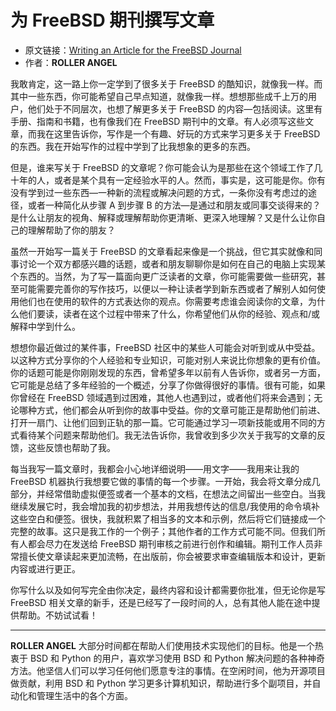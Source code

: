 # 为 FreeBSD 期刊撰写文章

- 原文链接：[Writing an Article for the FreeBSD Journal](https://freebsdfoundation.org/wp-content/uploads/2020/11/Articles-for-FreeBSD-Journal.pdf)
- 作者：**ROLLER ANGEL**

我敢肯定，这一路上你一定学到了很多关于 FreeBSD 的酷知识，就像我一样。而其中一些东西，你可能希望自己早点知道，就像我一样。想想那些成千上万的用户，他们处于不同层次，也想了解更多关于 FreeBSD 的内容—包括阅读。这里有手册、指南和书籍，也有像我们在 FreeBSD 期刊中的文章。有人必须写这些文章，而我在这里告诉你，写作是一个有趣、好玩的方式来学习更多关于 FreeBSD 的东西。我在开始写作的过程中学到了比我想象的更多的东西。

但是，谁来写关于 FreeBSD 的文章呢？你可能会认为是那些在这个领域工作了几十年的人，或者是某个具有一定经验水平的人。然而，事实是，这可能是你。你有没有学到过一些东西—一种新的流程或解决问题的方式，一条你没有考虑过的途径，或者一种简化从步骤 A 到步骤 B 的方法—是通过和朋友或同事交谈得来的？是什么让朋友的视角、解释或理解帮助你更清晰、更深入地理解？又是什么让你自己的理解帮助了你的朋友？

虽然一开始写一篇关于 FreeBSD 的文章看起来像是一个挑战，但它其实就像和同事讨论一个双方都感兴趣的话题，或者和朋友聊聊你是如何在自己的电脑上实现某个东西的。当然，为了写一篇面向更广泛读者的文章，你可能需要做一些研究，甚至可能需要完善你的写作技巧，以便以一种让读者学到新东西或者了解别人如何使用他们也在使用的软件的方式表达你的观点。你需要考虑谁会阅读你的文章，为什么他们要读，读者在这个过程中带来了什么，你希望他们从你的经验、观点和/或解释中学到什么。

想想你最近做过的某件事，FreeBSD 社区中的某些人可能会对听到或从中受益。以这种方式分享你的个人经验和专业知识，可能对别人来说比你想象的更有价值。你的话题可能是你刚刚发现的东西，曾希望多年以前有人告诉你，或者另一方面，它可能是总结了多年经验的一个概述，分享了你做得很好的事情。很有可能，如果你曾经在 FreeBSD 领域遇到过困难，其他人也遇到过，或者他们将来会遇到；无论哪种方式，他们都会从听到你的故事中受益。你的文章可能正是帮助他们前进、打开一扇门、让他们回到正轨的那一篇。它可能通过学习一项新技能或用不同的方式看待某个问题来帮助他们。我无法告诉你，我曾收到多少次关于我写的文章的反馈，这些反馈也帮助了我。

每当我写一篇文章时，我都会小心地详细说明——用文字——我用来让我的 FreeBSD 机器执行我想要它做的事情的每一个步骤。一开始，我会将文章分成几部分，并经常借助虚拟便签或者一个基本的文档，在想法之间留出一些空白。当我继续发展它时，我会增加我的初步想法，并用我想传达的信息/我使用的命令填补这些空白和便签。很快，我就积累了相当多的文本和示例，然后将它们链接成一个完整的故事。这只是我工作的一个例子；其他作者的工作方式可能不同。但我们所有人都会尽力在发送给 FreeBSD 期刊审核之前进行创作和编辑。期刊工作人员非常擅长使文章读起来更加流畅，在出版前，你会被要求审查编辑版本和设计，更新内容或进行更正。

你写什么以及如何写完全由你决定，最终内容和设计都需要你批准，但无论你是写 FreeBSD 相关文章的新手，还是已经写了一段时间的人，总有其他人能在途中提供帮助。不妨试试看！

---

**ROLLER ANGEL** 大部分时间都在帮助人们使用技术实现他们的目标。他是一个热衷于 BSD 和 Python 的用户，喜欢学习使用 BSD 和 Python 解决问题的各种神奇方法。他坚信人们可以学习任何他们愿意专注的事情。在空闲时间，他为开源项目做贡献，利用 BSD 和 Python 学习更多计算机知识，帮助进行多个副项目，并自动化和管理生活中的各个方面。
